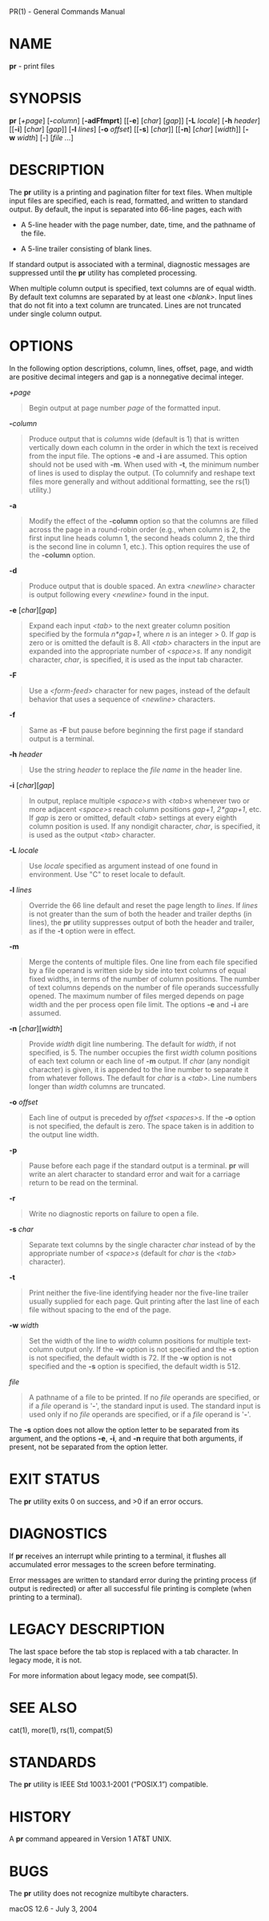 PR(1) - General Commands Manual

# NAME

**pr** - print files

# SYNOPSIS

**pr**
\[*+page*]
\[**-**&zwnj;*column*]
\[**-adFfmprt**]
\[\[**-e**]
\[*char*]
\[*gap*]]
\[**-L**&nbsp;*locale*]
\[**-h**&nbsp;*header*]
\[\[**-i**]
\[*char*]
\[*gap*]]
\[**-l**&nbsp;*lines*]
\[**-o**&nbsp;*offset*]
\[\[**-s**]
\[*char*]]
\[\[**-n**]
\[*char*]
\[*width*]]
\[**-w**&nbsp;*width*]
\[-]
\[*file ...*]

# DESCRIPTION

The
**pr**
utility is a printing and pagination filter for text files.
When multiple input files are specified, each is read, formatted,
and written to standard output.
By default, the input is separated into 66-line pages, each with

*	A 5-line header with the page number, date, time, and
	the pathname of the file.

*	A 5-line trailer consisting of blank lines.

If standard output is associated with a terminal,
diagnostic messages are suppressed until the
**pr**
utility has completed processing.

When multiple column output is specified,
text columns are of equal width.
By default text columns are separated by at least one
*&lt;blank&gt;*.
Input lines that do not fit into a text column are truncated.
Lines are not truncated under single column output.

# OPTIONS

In the following option descriptions, column, lines, offset, page, and
width are positive decimal integers and gap is a nonnegative decimal integer.

*+page*

> Begin output at page number
> *page*
> of the formatted input.

**-**&zwnj;*column*

> Produce output that is
> *columns*
> wide (default is 1) that is written vertically
> down each column in the order in which the text
> is received from the input file.
> The options
> **-e**
> and
> **-i**
> are assumed.
> This option should not be used with
> **-m**.
> When used with
> **-t**,
> the minimum number of lines is used to display the output.
> (To columnify and reshape text files more generally and without additional
> formatting, see the
> rs(1)
> utility.)

**-a**

> Modify the effect of the
> **-column**
> option so that the columns are filled across the page in a round-robin order
> (e.g., when column is 2, the first input line heads column
> 1, the second heads column 2, the third is the second line
> in column 1, etc.).
> This option requires the use of the
> **-column**
> option.

**-d**

> Produce output that is double spaced.
> An extra
> *&lt;newline&gt;*
> character is output following every
> *&lt;newline&gt;*
> found in the input.

**-e**
\[*char*]\[*gap*]

> Expand each input
> *&lt;tab&gt;*
> to the next greater column
> position specified by the formula
> *n\*gap+1*,
> where
> *n*
> is an integer &gt; 0.
> If
> *gap*
> is zero or is omitted the default is 8.
> All
> *&lt;tab&gt;*
> characters in the input are expanded into the appropriate
> number of
> *&lt;space&gt;s*.
> If any nondigit character,
> *char*,
> is specified, it is used as the input tab character.

**-F**

> Use a
> *&lt;form-feed&gt;*
> character for new pages,
> instead of the default behavior that uses a
> sequence of
> *&lt;newline&gt;*
> characters.

**-f**

> Same as
> **-F**
> but pause before beginning the first page if standard output is a terminal.

**-h** *header*

> Use the string
> *header*
> to replace the
> *file name*
> in the header line.

**-i**
\[*char*]\[*gap*]

> In output, replace multiple
> *&lt;space&gt;s*
> with
> *&lt;tab&gt;s*
> whenever two or more
> adjacent
> *&lt;space&gt;s*
> reach column positions
> *gap+1*,
> *2\*gap+1*,
> etc.
> If
> *gap*
> is zero or omitted, default
> *&lt;tab&gt;*
> settings at every eighth column position
> is used.
> If any nondigit character,
> *char*,
> is specified, it is used as the output
> *&lt;tab&gt;*
> character.

**-L** *locale*

> Use
> *locale*
> specified as argument instead of one found in environment.
> Use "C" to reset locale to default.

**-l** *lines*

> Override the 66 line default and reset the page length to
> *lines*.
> If
> *lines*
> is not greater than the sum of both the header and trailer
> depths (in lines), the
> **pr**
> utility suppresses output of both the header and trailer, as if the
> **-t**
> option were in effect.

**-m**

> Merge the contents of multiple files.
> One line from each file specified by a file operand is
> written side by side into text columns of equal fixed widths, in
> terms of the number of column positions.
> The number of text columns depends on the number of
> file operands successfully opened.
> The maximum number of files merged depends on page width and the
> per process open file limit.
> The options
> **-e**
> and
> **-i**
> are assumed.

**-n**
\[*char*]\[*width*]

> Provide
> *width*
> digit line numbering.
> The default for
> *width*,
> if not specified, is 5.
> The number occupies the first
> *width*
> column positions of each text column or each line of
> **-m**
> output.
> If
> *char*
> (any nondigit character) is given, it is appended to the line number to
> separate it from whatever follows.
> The default for
> *char*
> is a
> *&lt;tab&gt;*.
> Line numbers longer than
> *width*
> columns are truncated.

**-o** *offset*

> Each line of output is preceded by
> *offset*
> *&lt;spaces&gt;s*.
> If the
> **-o**
> option is not specified, the default is zero.
> The space taken is in addition to the output line width.

**-p**

> Pause before each page if the standard output is a terminal.
> **pr**
> will write an alert character to standard error and wait for a carriage
> return to be read on the terminal.

**-r**

> Write no diagnostic reports on failure to open a file.

**-s** *char*

> Separate text columns by the single character
> *char*
> instead of by the appropriate number of
> *&lt;space&gt;s*
> (default for
> *char*
> is the
> *&lt;tab&gt;*
> character).

**-t**

> Print neither the five-line identifying
> header nor the five-line trailer usually supplied for each page.
> Quit printing after the last line of each file without spacing to the
> end of the page.

**-w** *width*

> Set the width of the line to
> *width*
> column positions for multiple text-column output only.
> If the
> **-w**
> option is not specified and the
> **-s**
> option is not specified, the default width is 72.
> If the
> **-w**
> option is not specified and the
> **-s**
> option is specified, the default width is 512.

*file*

> A pathname of a file to be printed.
> If no
> *file*
> operands are specified, or if a
> *file*
> operand is
> '**-**',
> the standard input is used.
> The standard input is used only if no
> *file*
> operands are specified, or if a
> *file*
> operand is
> '**-**'.

The
**-s**
option does not allow the option letter to be separated from its
argument, and the options
**-e**,
**-i**,
and
**-n**
require that both arguments, if present, not be separated from the option
letter.

# EXIT STATUS

The **pr** utility exits&#160;0 on success, and&#160;&gt;0 if an error occurs.

# DIAGNOSTICS

If
**pr**
receives an interrupt while printing to a terminal, it
flushes all accumulated error messages to the screen before
terminating.

Error messages are written to standard error during the printing
process (if output is redirected) or after all successful
file printing is complete (when printing to a terminal).

# LEGACY DESCRIPTION

The last space before the tab stop is replaced with a tab character.
In legacy mode, it is not.

For more information about legacy mode, see
compat(5).

# SEE ALSO

cat(1),
more(1),
rs(1),
compat(5)

# STANDARDS

The
**pr**
utility is
IEEE Std 1003.1-2001 (&#8220;POSIX.1&#8221;)
compatible.

# HISTORY

A
**pr**
command appeared in
Version&#160;1 AT&T UNIX.

# BUGS

The
**pr**
utility does not recognize multibyte characters.

macOS 12.6 - July 3, 2004
